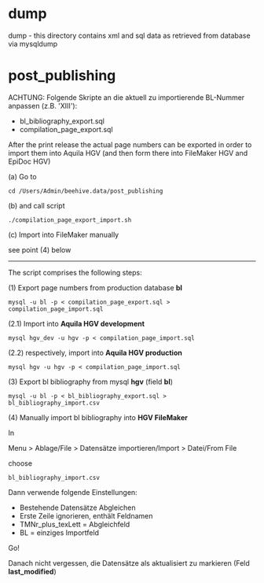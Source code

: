 dump
====

dump - this directory contains xml and sql data as retrieved from database via mysqldump 

post_publishing
===============

ACHTUNG: Folgende Skripte an die aktuell zu importierende BL-Nummer anpassen (z.B. 'XIII'):

* bl_bibliography_export.sql
* compilation_page_export.sql

After the print release the actual page numbers can be exported in order to import them into Aquila HGV (and then form there into FileMaker HGV and EpiDoc HGV)

(a) Go to

```
cd /Users/Admin/beehive.data/post_publishing
```

(b) and call script

```
./compilation_page_export_import.sh
```

(c) Import into FileMaker manually

see point (4) below

___

The script comprises the following steps:

(1) Export page numbers from production database **bl**

```
mysql -u bl -p < compilation_page_export.sql > compilation_page_import.sql
```

(2.1) Import into **Aquila HGV development**

```
mysql hgv_dev -u hgv -p < compilation_page_import.sql
```

(2.2) respectively, import into **Aquila HGV production**

```
mysql hgv -u hgv -p < compilation_page_import.sql
```

(3) Export bl bibliography from mysql **hgv** (field **bl**)

```
mysql -u bl -p < bl_bibliography_export.sql > bl_bibliography_import.csv
```

(4) Manually import bl bibliography into **HGV FileMaker**

In

Menu > Ablage/File > Datensätze importieren/Import > Datei/From File

choose

```
bl_bibliography_import.csv
```

Dann verwende folgende Einstellungen:

* Bestehende Datensätze Abgleichen
* Erste Zeile ignorieren, enthält Feldnamen
* TMNr_plus_texLett = Abgleichfeld
* BL = einziges Importfeld

Go!

Danach nicht vergessen, die Datensätze als aktualisiert zu markieren (Feld **last_modified**)